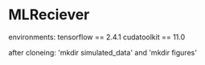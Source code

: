 # MLReciever

environments:
tensorflow == 2.4.1
cudatoolkit == 11.0

after cloneing:
'mkdir simulated_data' and 'mkdir figures'
